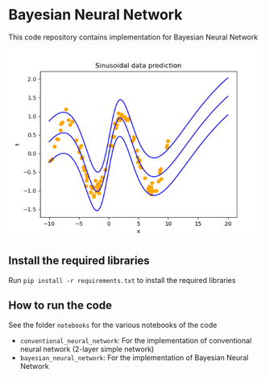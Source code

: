 # Bayesian Neural Network

This code repository contains implementation for Bayesian Neural Network

![Bayesian Neural Network on sinusoidal data](figures/bayes_net.png)

## Install the required libraries
Run ```pip install -r requirements.txt``` to install the required libraries

## How to run the code
See the folder ```notebooks``` for the various notebooks of the code
- ```conventional_neural_network```: For the implementation of conventional neural network (2-layer simple network)
- ```bayesian_neural_network```: For the implementation of Bayesian Neural Network